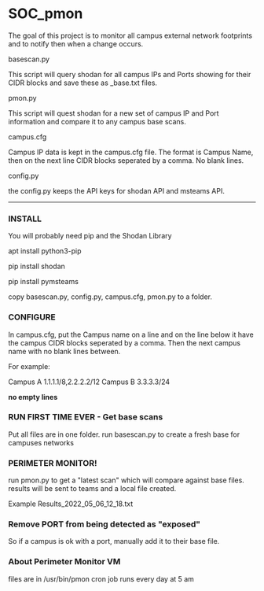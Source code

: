 # SOC_pmon


The goal of this project is to monitor all campus external network footprints and to notify then when a change occurs. 

basescan.py

This script will query shodan for all campus IPs and Ports showing for their CIDR blocks and save these as <campus>_base.txt files.
  
pmon.py 
  
This script will quest shodan for a new set of campus IP and Port information and compare it to any campus base scans. 

campus.cfg
  
Campus IP data is kept in the campus.cfg file. The format is Campus Name, then on the next line CIDR blocks seperated by a comma. No blank lines. 

config.py
  
the config.py keeps the API keys for shodan API and msteams API. 

---------------------------------------------------

### INSTALL 

You will probably need pip and the Shodan Library

apt install python3-pip

pip install shodan

pip install pymsteams

copy basescan.py, config.py, campus.cfg, pmon.py to a folder.


### CONFIGURE 

In campus.cfg, put the Campus name on a line and on the line below it have the campus CIDR blocks seperated by a comma. Then the next campus name with no blank lines between.

For example:

Campus A
1.1.1.1/8,2.2.2.2/12
Campus B
3.3.3.3/24

**no empty lines**

### RUN FIRST TIME EVER - Get base scans

Put all files are in one folder. 
run basescan.py to create a fresh base for campuses networks


### PERIMETER MONITOR!

run pmon.py to get a "latest scan" which will compare against base files.
results will be sent to teams and a local file created. 

Example
Results_2022_05_06_12_18.txt

### Remove PORT from being detected as "exposed" 
So if a campus is ok with a port, manually add it to their base file.

### About Perimeter Monitor VM
files are in /usr/bin/pmon
cron job runs every day at 5 am

